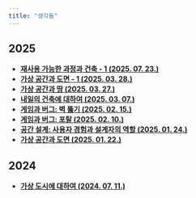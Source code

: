 ```yaml
---
title: "생각들"
---
```


## 2025

<div class="grid cards" markdown>

- [__재사용 가능한 과정과 건축 - 1 (2025. 07. 23.)__](./2025/0723.md)
- [__가상 공간과 도면 - 1 (2025. 03. 28.)__](./2025/0328.md)
- [__가상 공간과 땅 (2025. 03. 27.)__](./2025/0327.md)
- [__내일의 건축에 대하여 (2025. 03. 07.)__](./2025/0307.md)
- [__게임과 버그: 벽 뚫기 (2025. 02. 15.)__](./2025/0215.md)
- [__게임과 버그: 포탈 (2025. 02. 10.)__](./2025/0210.md)
- [__공간 설계: 사용자 경험과 설계자의 역할 (2025. 01. 24.)__](./2025/0124.md)
- [__가상 공간과 도면 (2025. 01. 22.)__](./2025/0122.md)

</div>

## 2024

<div class="grid cards" markdown>

- [__가상 도시에 대하여 (2024. 07. 11.)__](./2024/0711.md)

</div>
